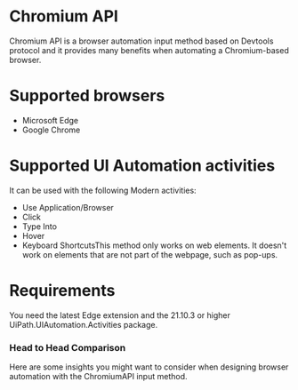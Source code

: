 ﻿# Chromium API

Chromium API is a browser automation input method based on Devtools protocol and it provides many benefits when automating a Chromium-based browser.

# Supported browsers

* Microsoft Edge
* Google Chrome

# Supported UI Automation activities

It can be used with the following Modern activities:

* Use Application/Browser
* Click
* Type Into
* Hover
* Keyboard ShortcutsThis method only works on web elements. It doesn't work on elements that are not part of the webpage, such as pop-ups.

# Requirements

You need the latest Edge extension and the 21.10.3 or higher UiPath.UIAutomation.Activities package.

### Head to Head Comparison

Here are some insights you might want to consider when designing browser automation with the ChromiumAPI input method.

